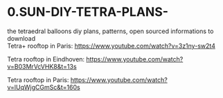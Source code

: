 # 0.SUN-DIY-TETRA-PLANS-
the tetraedral balloons diy plans, patterns, open sourced informations to download  
Tetra+ rooftop in Paris: https://www.youtube.com/watch?v=3z1ny-sw2t4

Tetra rooftop in Eindhoven: https://www.youtube.com/watch?v=B03MrVcVHK8&t=13s

Tetra rooftop in Paris: https://www.youtube.com/watch?v=lUqWjgCGmSc&t=160s
